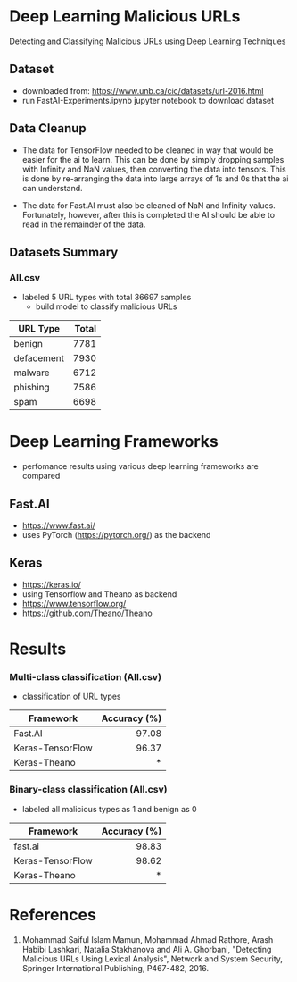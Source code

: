 # Deep Learning Malicious URLs

Detecting and Classifying Malicious URLs using Deep Learning Techniques

## Dataset

-   downloaded from: https://www.unb.ca/cic/datasets/url-2016.html
-   run FastAI-Experiments.ipynb jupyter notebook to download dataset

## Data Cleanup

-   The data for TensorFlow needed to be cleaned in way that would be easier for the ai to learn. This can be done by simply dropping samples with Infinity and NaN values, then converting the data into tensors. This is done by re-arranging the data into large arrays of 1s and 0s that the ai can understand.

- The data for Fast.AI must also be cleaned of NaN and Infinity values. Fortunately, however, after this is completed the AI should be able to read in the remainder of the data.

## Datasets Summary

### All.csv

-   labeled 5 URL types with total 36697 samples
    -   build model to classify malicious URLs

| URL Type   | Total |
| ---------- | ----: |
| benign     |  7781 |
| defacement |  7930 |
| malware    |  6712 |
| phishing   |  7586 |
| spam       |  6698 |

# Deep Learning Frameworks

-   perfomance results using various deep learning frameworks are compared

## Fast.AI

-   https://www.fast.ai/
-   uses PyTorch (https://pytorch.org/) as the backend

## Keras

-   https://keras.io/
-   using Tensorflow and Theano as backend
-   https://www.tensorflow.org/
-   https://github.com/Theano/Theano

# Results

### Multi-class classification (All.csv)

-   classification of URL types

| Framework        | Accuracy (%) |
| ---------------- | -----------: |
| Fast.AI   |        97.08 |
| Keras-TensorFlow |        96.37 |
| Keras-Theano     |           \* |

### Binary-class classification (All.csv)

-   labeled all malicious types as 1 and benign as 0

| Framework        | Accuracy (%) |
| ---------------- | -----------: |
| fast.ai   |        98.83 |
| Keras-TensorFlow |        98.62 |
| Keras-Theano     |           \* |

# References

1.   Mohammad Saiful Islam Mamun, Mohammad Ahmad Rathore, Arash Habibi Lashkari, Natalia Stakhanova and Ali A. Ghorbani, "Detecting Malicious URLs Using Lexical Analysis", Network and System Security, Springer International Publishing, P467-482, 2016.
